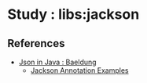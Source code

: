 # Study : libs:jackson


## References
- [Json in Java : Baeldung](https://www.baeldung.com/java-json)
  - [Jackson Annotation Examples](https://www.baeldung.com/jackson-annotations) 
